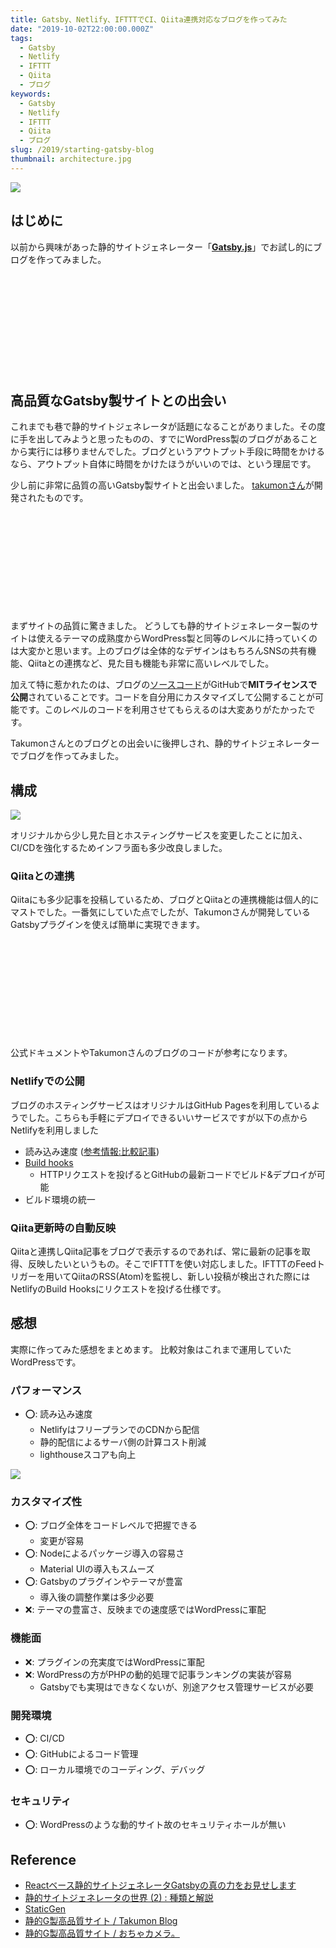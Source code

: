 ```yaml
---
title: Gatsby、Netlify、IFTTTでCI、Qiita連携対応なブログを作ってみた
date: "2019-10-02T22:00:00.000Z"
tags:
  - Gatsby
  - Netlify
  - IFTTT
  - Qiita
  - ブログ
keywords:
  - Gatsby
  - Netlify
  - IFTTT
  - Qiita
  - ブログ
slug: /2019/starting-gatsby-blog
thumbnail: architecture.jpg
---
```


![](./thumbnail.png)

## はじめに

以前から興味があった静的サイトジェネレーター「[**Gatsby.js**](https://www.gatsbyjs.org/)」でお試し的にブログを作ってみました。

<div class="iframely-embed"><div class="iframely-responsive" style="height: 140px; padding-bottom: 0;"><a href="https://b.blog.icchi.me" data-iframely-url="//cdn.iframe.ly/kqjT36m?iframe=card-small"></a></div></div><script async src="//cdn.iframe.ly/embed.js" charset="utf-8"></script><br/>

## 高品質なGatsby製サイトとの出会い

これまでも巷で静的サイトジェネレータが話題になることがありました。その度に手を出してみようと思ったものの、すでにWordPress製のブログがあることから実行には移りませんでした。ブログというアウトプット手段に時間をかけるなら、アウトプット自体に時間をかけたほうがいいのでは、という理屈です。

少し前に非常に品質の高いGatsby製サイトと出会いました。
[takumonさん](https://twitter.com/inouetakumon)が開発されたものです。

<div class="iframely-embed"><div class="iframely-responsive" style="height: 140px; padding-bottom: 0;"><a href="https://github.com/Takumon/blog" data-iframely-url="//cdn.iframe.ly/7durRcq?iframe=card-small"></a></div></div><script async src="//cdn.iframe.ly/embed.js" charset="utf-8"></script><br />

まずサイトの品質に驚きました。
どうしても静的サイトジェネレーター製のサイトは使えるテーマの成熟度からWordPress製と同等のレベルに持っていくのは大変かと思います。上のブログは全体的なデザインはもちろんSNSの共有機能、Qiitaとの連携など、見た目も機能も非常に高いレベルでした。

加えて特に惹かれたのは、ブログの[ソースコード](https://github.com/Takumon/blog)がGitHubで**MITライセンスで公開**されていることです。コードを自分用にカスタマイズして公開することが可能です。このレベルのコードを利用させてもらえるのは大変ありがたかったです。

Takumonさんとのブログとの出会いに後押しされ、静的サイトジェネレーターでブログを作ってみました。

## 構成

![](./architecture.jpg)

オリジナルから少し見た目とホスティングサービスを変更したことに加え、CI/CDを強化するためインフラ面も多少改良しました。

### Qiitaとの連携

Qiitaにも多少記事を投稿しているため、ブログとQiitaとの連携機能は個人的にマストでした。一番気にしていた点でしたが、Takumonさんが開発しているGatsbyプラグインを使えば簡単に実現できます。

<div class="iframely-embed"><div class="iframely-responsive" style="height: 140px; padding-bottom: 0;"><a href="https://github.com/Takumon/gatsby-source-qiita" data-iframely-url="//cdn.iframe.ly/WMJvCpV"></a></div></div><script async src="//cdn.iframe.ly/embed.js" charset="utf-8"></script><br />

公式ドキュメントやTakumonさんのブログのコードが参考になります。

### Netlifyでの公開

ブログのホスティングサービスはオリジナルはGitHub Pagesを利用しているようでした。こちらも手軽にデプロイできるいいサービスですが以下の点からNetlifyを利用しました

* 読み込み速度 ([参考情報:比較記事](https://qiita.com/NaokiIshimura/items/0b6c4ff5da437081866b))
* [Build hooks](https://www.netlify.com/docs/webhooks/)
  * HTTPリクエストを投げるとGitHubの最新コードでビルド&デプロイが可能
* ビルド環境の統一

### Qiita更新時の自動反映

Qiitaと連携しQiita記事をブログで表示するのであれば、常に最新の記事を取得、反映したいというもの。そこでIFTTTを使い対応しました。IFTTTのFeedトリガーを用いてQiitaのRSS(Atom)を監視し、新しい投稿が検出された際にはNetlifyのBuild Hooksにリクエストを投げる仕様です。

## 感想

実際に作ってみた感想をまとめます。
比較対象はこれまで運用していたWordPressです。

### パフォーマンス

* ⭕: 読み込み速度
  * NetlifyはフリープランでのCDNから配信
  * 静的配信によるサーバ側の計算コスト削減
  * lighthouseスコアも向上

![](./lighthouse-score.jpg)

### カスタマイズ性

* ⭕: ブログ全体をコードレベルで把握できる
  * 変更が容易
* ⭕: Nodeによるパッケージ導入の容易さ
  * Material UIの導入もスムーズ
* ⭕: Gatsbyのプラグインやテーマが豊富
  * 導入後の調整作業は多少必要
* ❌: テーマの豊富さ、反映までの速度感ではWordPressに軍配

### 機能面

* ❌: プラグインの充実度ではWordPressに軍配
* ❌: WordPressの方がPHPの動的処理で記事ランキングの実装が容易
  * Gatsbyでも実現はできなくないが、別途アクセス管理サービスが必要

### 開発環境

* ⭕: CI/CD
* ⭕: GitHubによるコード管理
* ⭕: ローカル環境でのコーディング、デバッグ

### セキュリティ

* ⭕: WordPressのような動的サイト故のセキュリティホールが無い

## Reference

* [Reactベース静的サイトジェネレータGatsbyの真の力をお見せします](https://qiita.com/uehaj/items/1b7f0a86596353587466)
* [静的サイトジェネレータの世界 (2) : 種類と解説](https://yoshinorin.net/2018/10/18/world-of-ssg2/)
* [StaticGen](https://www.staticgen.com/)
* [静的G製高品質サイト / Takumon Blog](https://takumon.com/)
* [静的G製高品質サイト / おちゃカメラ。](https://photo-tea.com/)
